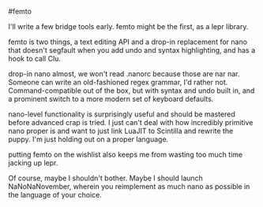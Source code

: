 #femto

I'll write a few bridge tools early. femto might be the first, as a lepr library.

femto is two things, a text editing API and a drop-in replacement for nano that doesn't segfault when you add undo and syntax highlighting, and has a hook to call Clu.

drop-in nano almost, we won't read .nanorc because those are nar nar. Someone can write an old-fashioned regex grammar, I'd rather not. Command-compatible out of the box, but with syntax and undo built in, and a prominent switch to a more modern set of keyboard defaults. 

nano-level functionality is surprisingly useful and should be mastered before advanced crap is tried. I just can't deal with how incredibly primitive nano proper is and want to just link LuaJIT to Scintilla and rewrite the puppy. I'm just holding out on a proper language.

putting femto on the wishlist also keeps me from wasting too much time jacking up lepr. 

Of course, maybe I shouldn't bother. Maybe I should launch NaNoNaNovember, wherein you reimplement as much nano as possible in the language of your choice. 